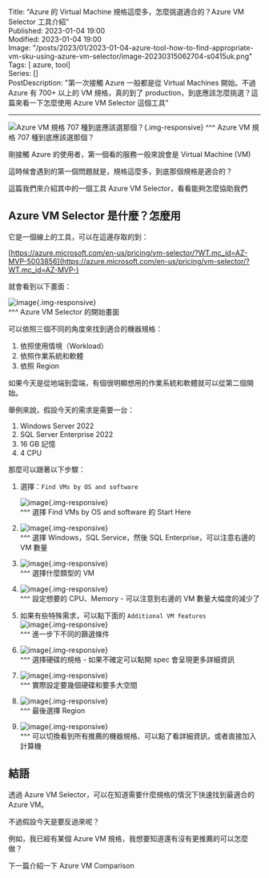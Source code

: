 Title: "Azure 的 Virtual Machine 規格這麼多，怎麼挑選適合的？Azure VM Selector 工具介紹"  
Published: 2023-01-04 19:00  
Modified: 2023-01-04 19:00  
Image: "/posts/2023/01/2023-01-04-azure-tool-how-to-find-appropriate-vm-sku-using-azure-vm-selector/image-20230315062704-s0415uk.png"  
Tags: [ azure, tool]  
Series: []  
PostDescription: "第一次接觸 Azure 一般都是從 Virtual Machines 開始。不過 Azure 有 700+ 以上的 VM 規格，真的到了 production，到底應該怎麼挑選？這篇來看一下怎麼使用 Azure VM Selector 這個工具"

---

​![Azure VM 規格 707 種到底應該選那個？](/posts/2023/01/2023-01-04-azure-tool-how-to-find-appropriate-vm-sku-using-azure-vm-selector/image-20230315062704-s0415uk.png "Azure VM 規格 707 種到底應該選那個？"){.img-responsive}
^^^ Azure VM 規格 707 種到底應該選那個？


剛接觸 Azure 的使用者，第一個看的服務一般來說會是 Virtual Machine (VM)

這時候會遇到的第一個問題就是，規格這麼多，到底那個規格是適合的？

這篇我們來介紹其中的一個工具 Azure VM Selector，看看能夠怎麼協助我們

<!--more-->

## Azure VM Selector 是什麼？怎麼用

它是一個線上的工具，可以在這邊存取的到：

[https://azure.microsoft.com/en-us/pricing/vm-selector/?WT.mc_id=AZ-MVP-5003856](https://azure.microsoft.com/en-us/pricing/vm-selector/?WT.mc_id=AZ-MVP-)

就會看到以下畫面：

​![image](/posts/2023/01/2023-01-04-azure-tool-how-to-find-appropriate-vm-sku-using-azure-vm-selector/image-20230317145341-b0lb60e.png "Azure VM Selector 的開始畫面"){.img-responsive}  
^^^ Azure VM Selector 的開始畫面

可以依照三個不同的角度來找到適合的機器規格：

1. 依照使用情境（Workload）
2. 依照作業系統和軟體
3. 依照 Region

如果今天是從地端到雲端，有個很明顯想用的作業系統和軟體就可以從第二個開始。

舉例來說，假設今天的需求是需要一台：

1. Windows Server 2022
2. SQL Server Enterprise 2022
3. 16 GB 記憶
4. 4 CPU

那麼可以跟著以下步驟：

1. 選擇：`Find VMs by OS and software`​

    ​![image](/posts/2023/01/2023-01-04-azure-tool-how-to-find-appropriate-vm-sku-using-azure-vm-selector/image-20230317145709-r3pgyqm.png "選擇 Find VMs by OS and software 的 Start Here"){.img-responsive}  
    ^^^ 選擇 Find VMs by OS and software 的 Start Here
2. ​![image](/posts/2023/01/2023-01-04-azure-tool-how-to-find-appropriate-vm-sku-using-azure-vm-selector/image-20230317145808-vypumf8.png "選擇 Windows，SQL Service，然後 SQL Enterprise，可以注意右邊的 VM 數量"){.img-responsive}  
    ^^^ 選擇 Windows，SQL Service，然後 SQL Enterprise，可以注意右邊的 VM 數量
3. ​![image](/posts/2023/01/2023-01-04-azure-tool-how-to-find-appropriate-vm-sku-using-azure-vm-selector/image-20230317145916-9fonz4r.png "選擇什麼類型的 VM"){.img-responsive}  
    ^^^ 選擇什麼類型的 VM
4. ​![image](/posts/2023/01/2023-01-04-azure-tool-how-to-find-appropriate-vm-sku-using-azure-vm-selector/image-20230317150009-n6d5cbi.png "設定想要的 CPU、Memory - 可以注意到右邊的 VM 數量大幅度的減少了"){.img-responsive}  
    ^^^ 設定想要的 CPU、Memory - 可以注意到右邊的 VM 數量大幅度的減少了
5. 如果有些特殊需求，可以點下面的 `Additional VM features`​  
    ​![image](/posts/2023/01/2023-01-04-azure-tool-how-to-find-appropriate-vm-sku-using-azure-vm-selector/image-20230317150204-xue540x.png "進一步下不同的篩選條件"){.img-responsive}  
    ^^^ 進一步下不同的篩選條件
6. ​![image](/posts/2023/01/2023-01-04-azure-tool-how-to-find-appropriate-vm-sku-using-azure-vm-selector/image-20230317150331-7cxm21d.png "選擇硬碟的規格 - 如果不確定可以點開 spec 會呈現更多詳細資訊"){.img-responsive}  
    ^^^ 選擇硬碟的規格 - 如果不確定可以點開 spec 會呈現更多詳細資訊
7. ​![image](/posts/2023/01/2023-01-04-azure-tool-how-to-find-appropriate-vm-sku-using-azure-vm-selector/image-20230317150436-yp4z4zf.png "實際設定要幾個硬碟和要多大空間"){.img-responsive}  
    ^^^ 實際設定要幾個硬碟和要多大空間
8. ​![image](/posts/2023/01/2023-01-04-azure-tool-how-to-find-appropriate-vm-sku-using-azure-vm-selector/image-20230317150512-gae4hnq.png "最後選擇 Region"){.img-responsive}  
    ^^^ 最後選擇 Region
9. ​![image](/posts/2023/01/2023-01-04-azure-tool-how-to-find-appropriate-vm-sku-using-azure-vm-selector/image-20230317151228-x6pu6nz.png "可以切換看到所有推薦的機器規格、可以點了看詳細資訊，或者直接加入計算機"){.img-responsive}  
    ^^^ 可以切換看到所有推薦的機器規格、可以點了看詳細資訊，或者直接加入計算機

## 結語

透過 Azure VM Selector，可以在知道需要什麼規格的情況下快速找到最適合的 Azure VM。

不過假設今天是要反過來呢？

例如，我已經有某個 Azure VM 規格，我想要知道還有沒有更推薦的可以怎麼做？

下一篇介紹一下 Azure VM Comparison
